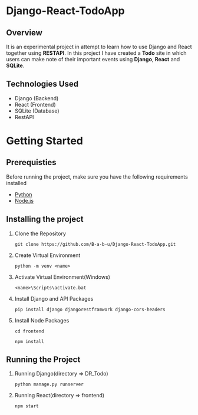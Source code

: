 # Django-React-TodoApp
## Overview
  It is an experimental project in attempt to learn how to use Django and React together using **RESTAPI**. In this project I have created a **Todo** site in which users can make note of their important events using **Django**, **React** and **SQLite**.

## Technologies Used
  * Django (Backend)
  * React (Frontend)
  * SQLite (Database)
  * RestAPI

# Getting Started 
## Prerequisties
  Before running the project, make sure you have the following requirements installed
* [Python](https://www.python.org/downloads/)
* [Node.js](https://nodejs.org/en/download)

## Installing the project

1. Clone the Repository
   
     `git clone https://github.com/B-a-b-u/Django-React-TodoApp.git`
2. Create Virtual Environment

    `python -m venv <name>`
3. Activate Virtual Environment(Windows)

   `<name>\Scripts\activate.bat`

4. Install Django and API Packages

   `pip install django djangorestframwork django-cors-headers`

5. Install Node Packages

   `cd frontend`
   
   `npm install`

## Running the Project

1. Running Django(directory => DR_Todo)

    `python manage.py runserver`

2. Running React(directory => frontend)

   `npm start`

